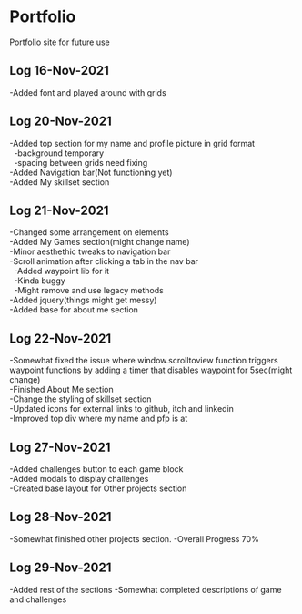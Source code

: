 # Portfolio
Portfolio site for future use

## **Log 16-Nov-2021**
-Added font and played around with grids

## **Log 20-Nov-2021**
-Added top section for my name and profile picture in grid format<br>
&nbsp;&nbsp;-background temporary<br>
&nbsp;&nbsp;-spacing between grids need fixing<br>
-Added Navigation bar(Not functioning yet)<br>
-Added My skillset section

## **Log 21-Nov-2021**
-Changed some arrangement on elements<br>
-Added My Games section(might change name)<br>
-Minor aesthethic tweaks to navigation bar<br>
-Scroll animation after clicking a tab in the nav bar<br>
&nbsp;&nbsp;-Added waypoint lib for it<br>
&nbsp;&nbsp;-Kinda buggy<br>
&nbsp;&nbsp;-Might remove and use legacy methods<br>
-Added jquery(things might get messy)<br>
-Added base for about me section

## **Log 22-Nov-2021**
-Somewhat fixed the issue where window.scrolltoview function triggers waypoint functions by adding a timer that disables waypoint for 5sec(might change)<br>
-Finished About Me section<br>
-Change the styling of skillset section<br>
-Updated icons for external links to github, itch and linkedin<br>
-Improved top div where my name and pfp is at<br>

## **Log 27-Nov-2021**
-Added challenges button to each game block<br>
-Added modals to display challenges<br>
-Created base layout for Other projects section

## **Log 28-Nov-2021**
-Somewhat finished other projects section.
-Overall Progress 70%

## **Log 29-Nov-2021**
-Added rest of the sections
-Somewhat completed descriptions of game and challenges